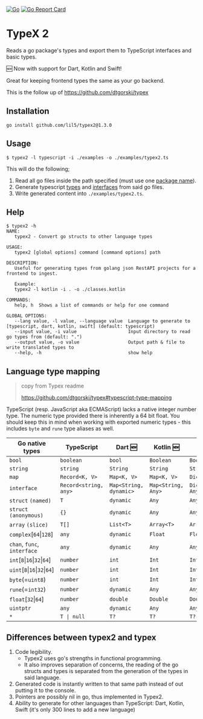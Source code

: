 [![Go](https://github.com/lil5/typex2/actions/workflows/go.yml/badge.svg)](https://github.com/lil5/typex2/actions/workflows/go.yml)
[![Go Report Card](https://goreportcard.com/badge/github.com/lil5/typex2)](https://goreportcard.com/report/github.com/lil5/typex2)

# TypeX 2

Reads a go package's types and export them to TypeScript interfaces and basic types.

🆕 Now with support for Dart, Kotlin and Swift!

Great for keeping frontend types the same as your go backend.

This is the follow up of https://github.com/dtgorski/typex

## Installation

```
go install github.com/lil5/typex2@1.3.0
```

## Usage

```
$ typex2 -l typescript -i ./examples -o ./examples/typex2.ts
```

This will do the following;

1. Read all go files inside the path specified (must use one [package name](https://blog.golang.org/package-names)).
2. Generate typescript [types](https://www.typescriptlang.org/docs/handbook/basic-types.html) and [interfaces](https://www.typescriptlang.org/docs/handbook/interfaces.html) from said go files.
3. Write generated content into `./examples/typex2.ts`.

## Help

```
$ typex2 -h
NAME:
   typex2 - Convert go structs to other language types

USAGE:
   typex2 [global options] command [command options] path

DESCRIPTION:
   Useful for generating types from golang json RestAPI projects for a frontend to ingest.

   Example:
   typex2 -l kotlin -i . -o ./classes.kotlin

COMMANDS:
   help, h  Shows a list of commands or help for one command

GLOBAL OPTIONS:
   --lang value, -l value, --language value  Language to generate to [typescript, dart, kotlin, swift] (default: typescript)
   --input value, -i value                   Input directory to read go types from (default: ".")
   --output value, -o value                  Output path & file to write translated types to
   --help, -h                                show help
```

## Language type mapping

> copy from Typex readme
>
> https://github.com/dtgorski/typex#typescript-type-mapping

TypeScript (resp. JavaScript aka ECMAScript) lacks a native integer number type.
The numeric type provided there is inherently a 64 bit float.
You should keep this in mind when working with exported numeric types - this includes `byte` and `rune` type aliases as well.    

|Go native types|TypeScript|Dart 🆕|Kotlin 🆕|Swift 🆕|
| --- | --- | --- | --- | --- |
|`bool`|`boolean`|`bool`|`Boolean`|`Bool`|
|`string`|`string`|`String`|`String`|`String`|
|`map`|`Record<K, V>`|`Map<K, V>`|`Map<K, V>`|`Dictionary<K, V>`|
|`interface`|`Record<string, any>`|`Map<String, dynamic>`|`Map<String, Any>`|`Dictionary<String, Any>`|
|`struct` `(named)`|`T`|`dynamic`|`Any`|`Any`|
|`struct` `(anonymous)`|`{}`|`dynamic`|`Any`|`Any`|
|`array` `(slice)`|`T[]`|`List<T>`|`Array<T>`|`Array<T>`|
|`complex`[`64`&vert;`128`]|`any`|`dynamic`|`Float`|`Float`|
|`chan`, `func`, `interface`|`any`|`dynamic`|`Any`|`Any`|
|`int`[`8`&vert;`16`&vert;`32`&vert;`64`]|`number`|`int`|`Int`|`Int`|
|`uint`[`8`&vert;`16`&vert;`32`&vert;`64`]|`number`|`int`|`Int`|`Int`|
|`byte`(=`uint8`)|`number`|`int`|`Int`|`Int`|
|`rune`(=`int32`)|`number`|`dynamic`|`Any`|`Any`|
|`float`[`32`&vert;`64`]|`number`|`double`|`Double`|`Double`|
|`uintptr`|`any`|`dynamic`|`Any`|`Any`|
|`*`|`T \| null`|`T?`|`T?`|`T?`|

## Differences between typex2 and typex

1. Code legibility.
   - Typex2 uses go's strengths in functional programming.
   - It also improves separation of concerns, the reading of the go structs and types is separated from the generation of the types in said language.
2. Generated code is instantly written to that same path instead of out putting it to the console.
3. Pointers are possibly nil in go, thus implemented in Typex2.
4. Ability to generate for other languages than TypeScript: Dart, Kotlin, Swift (it's only 300 lines to add a new language)
